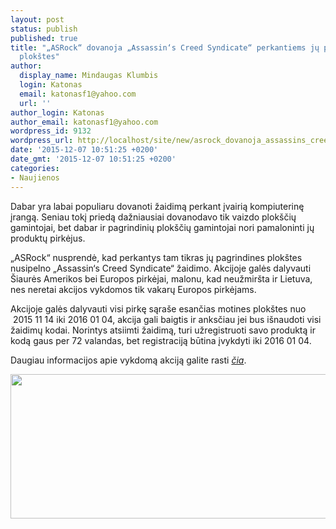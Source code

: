 ```yaml
---
layout: post
status: publish
published: true
title: "„ASRock“ dovanoja „Assassin‘s Creed Syndicate“ perkantiems jų pagrindines
  plokštes"
author:
  display_name: Mindaugas Klumbis
  login: Katonas
  email: katonasf1@yahoo.com
  url: ''
author_login: Katonas
author_email: katonasf1@yahoo.com
wordpress_id: 9132
wordpress_url: http://localhost/site/new/asrock_dovanoja_assassins_creed_syndicate_perkantiems_ju_pagrindines_plokstes/
date: '2015-12-07 10:51:25 +0200'
date_gmt: '2015-12-07 10:51:25 +0200'
categories:
- Naujienos
---
```

<p>
	Dabar yra labai populiaru dovanoti žaidimą perkant įvairią kompiuterinę įrangą. Seniau tokį priedą dažniausiai dovanodavo tik vaizdo plok&scaron;čių gamintojai, bet dabar ir pagrindinių plok&scaron;čių gamintojai nori pamaloninti jų produktų pirkėjus.</p>
<p>
	&bdquo;ASRock&ldquo; nusprendė, kad perkantys tam tikras jų pagrindines plok&scaron;tes nusipelno &bdquo;Assassin&lsquo;s Creed Syndicate&ldquo; žaidimo. Akcijoje galės dalyvauti &Scaron;iaurės Amerikos bei Europos pirkėjai, malonu, kad neužmir&scaron;ta ir Lietuva, nes neretai akcijos vykdomos tik vakarų Europos pirkėjams.</p>
<p>
	Akcijoje galės dalyvauti visi pirkę sąra&scaron;e esančias motines plok&scaron;tes nuo &nbsp;2015 11 14 iki 2016 01 04, akcija gali baigtis ir anksčiau jei bus i&scaron;naudoti visi žaidimų kodai. Norintys atsiimti žaidimą, turi užregistruoti savo produktą ir kodą gaus per 72 valandas, bet registraciją būtina įvykdyti iki 2016 01 04.</p>
<p>
	Daugiau informacijos apie vykdomą akciją galite rasti <em><a href="http://www.asrock.com/news/events/AssassinsCreed/">čia</a></em>.</p>
<p>
	<img alt="" src="http://technews.lt/userfiles/asrocksyndicate.jpg" style="width: 520px; height: 231px;" /></p>
